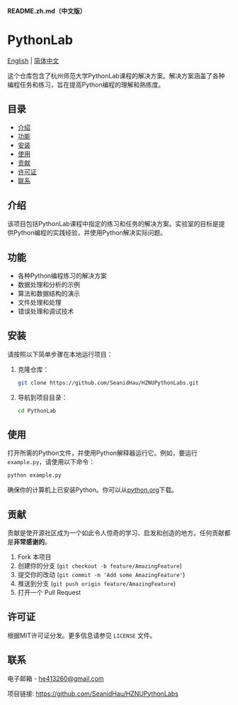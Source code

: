 
#### README.zh.md（中文版）

# PythonLab

[English](README.md) | [简体中文](README.zh.md)

这个仓库包含了杭州师范大学PythonLab课程的解决方案。解决方案涵盖了各种编程任务和练习，旨在提高Python编程的理解和熟练度。

## 目录

- [介绍](#介绍)
- [功能](#功能)
- [安装](#安装)
- [使用](#使用)
- [贡献](#贡献)
- [许可证](#许可证)
- [联系](#联系)

## 介绍

该项目包括PythonLab课程中指定的练习和任务的解决方案。实验室的目标是提供Python编程的实践经验，并使用Python解决实际问题。

## 功能

- 各种Python编程练习的解决方案
- 数据处理和分析的示例
- 算法和数据结构的演示
- 文件处理和处理
- 错误处理和调试技术

## 安装

请按照以下简单步骤在本地运行项目：

1. 克隆仓库：

   ```sh
   git clone https://github.com/SeanidHau/HZNUPythonLabs.git
   ```
2. 导航到项目目录：

   ```sh
   cd PythonLab
   ```

## 使用

打开所需的Python文件，并使用Python解释器运行它。例如，要运行 `example.py`，请使用以下命令：

   ```sh
python example.py
   ```

确保你的计算机上已安装Python。你可以从[python.org](https://www.python.org/)下载。

## 贡献

贡献是使开源社区成为一个如此令人惊奇的学习、启发和创造的地方。任何贡献都是**非常感谢的**。

1. Fork 本项目
2. 创建你的分支 (`git checkout -b feature/AmazingFeature`)
3. 提交你的改动 (`git commit -m 'Add some AmazingFeature'`)
4. 推送到分支 (`git push origin feature/AmazingFeature`)
5. 打开一个 Pull Request

## 许可证

根据MIT许可证分发。更多信息请参见 `LICENSE` 文件。

## 联系

电子邮箱 - he413260@gmail.com

项目链接: https://github.com/SeanidHau/HZNUPythonLabs

